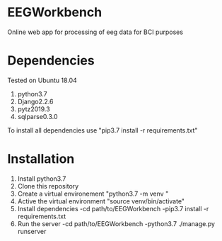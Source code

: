 # EEGWorkbench
Online web app for processing of eeg data for BCI purposes

# Dependencies 
Tested on Ubuntu 18.04

1. python3.7
2. Django2.2.6
3. pytz2019.3
4. sqlparse0.3.0

To install all dependencies use
"pip3.7 install -r requirements.txt"

# Installation
1. Install python3.7 
2. Clone this repository 
3. Create a virtual environement
   "python3.7 -m venv <name>"
4. Active the virtual environment
	 "source venv/bin/activate"
5. Install dependencies
	 -cd path/to/EEGWorkbench
	 -pip3.7 install -r requirements.txt
6. Run the server
	 -cd path/to/EEGWorkbench
	 -python3.7 ./manage.py runserver
